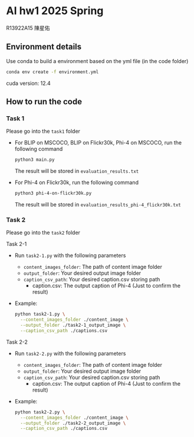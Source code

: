 # AI hw1 2025 Spring
R13922A15 陳星佑


## Environment details
Use conda to build a environment based on the yml file (in the code folder)
```bash
conda env create -f environment.yml
```
cuda version: 12.4


## How to run the code

### Task 1

Please go into the ```task1``` folder

- For BLIP on MSCOCO, BLIP on Flickr30k, Phi-4 on MSCOCO, run the following command

  ```bash
  python3 main.py
  ```

  The result will be stored in ```evaluation_results.txt```

- For Phi-4 on Flickr30k, run the following command

  ```bash
  python3 phi-4-on-flickr30k.py
  ```

  The result will be stored in ```evaluation_results_phi-4_flickr30k.txt```

### Task 2

Please go into the ```task2``` folder

Task 2-1

- Run ```task2-1.py``` with the following parameters
  - ```content_images_folder```: The path of content image folder
  - ```output_folder```: Your desired output image folder
  - ```caption_csv_path```: Your desired caption.csv storing path
    - caption.csv: The output caption of Phi-4 (Just to confirm the result)

- Example:
  
  ```bash
  python task2-1.py \
    --content_images_folder ./content_image \
    --output_folder ./task2-1_output_image \
    --caption_csv_path ./captions.csv
  ```

Task 2-2

- Run ```task2-2.py``` with the following parameters
  - ```content_images_folder```: The path of content image folder
  - ```output_folder```: Your desired output image folder
  - ```caption_csv_path```: Your desired caption.csv storing path
    - caption.csv: The output caption of Phi-4 (Just to confirm the result)

- Example:
  
  ```bash
  python task2-2.py \
    --content_images_folder ./content_image \
    --output_folder ./task2-2_output_image \
    --caption_csv_path ./captions.csv
  ```